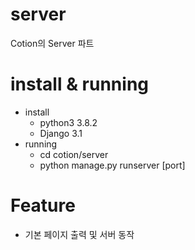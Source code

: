 # server
Cotion의 Server 파트

# install & running
* install
  * python3 3.8.2
  * Django 3.1
* running
  * cd cotion/server
  * python manage.py runserver [port]

# Feature
* 기본 페이지 출력 및 서버 동작

